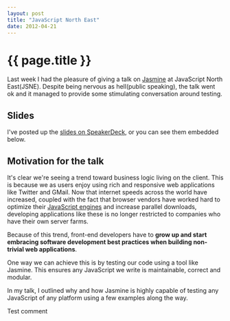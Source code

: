 ```yaml
---
layout: post
title: "JavaScript North East"
date: 2012-04-21
---
```


# {{ page.title }}

Last week I had the pleasure of giving a talk on [Jasmine](http://pivotal.github.com/jasmine/) at JavaScript North East(JSNE). Despite being nervous as hell(public speaking), the talk went ok and it managed to provide some stimulating conversation around testing.

## Slides
I've posted up the [slides on SpeakerDeck](http://speakerdeck.com/u/damian/p/ten-things-you-should-know-about-jasmine), or you can see them embedded below.

<script class="speakerdeck-embed" data-id="4f84b0274976b80022007cd5" data-ratio="1.6" src="//speakerdeck.com/assets/embed.js"> </script>

## Motivation for the talk
It's clear we're seeing a trend toward business logic living on the client. This is because we as users enjoy using rich and responsive web applications like Twitter and GMail. Now that internet speeds across the world have increased, coupled with the fact that browser vendors have worked hard to optimize their [JavaScript engines](http://code.google.com/p/v8/) and increase parallel downloads, developing applications like these is no longer restricted to companies who have their own server farms.

Because of this trend, front-end developers have to **grow up and start embracing software development best practices when building non-trivial web applications**.

One way we can achieve this is by testing our code using a tool like Jasmine. This ensures any JavaScript we write is maintainable, correct and modular.

In my talk, I outlined why and how Jasmine is highly capable of testing any JavaScript of any platform using a few examples along the way.

Test comment
